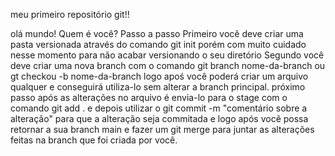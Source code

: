 meu primeiro repositório git!!

olá mundo!
Quem é você?
Passo a passo
Primeiro você deve criar uma pasta versionada através do comando git init porém com muito cuidado nesse momento para não acabar versionando o seu diretório Segundo você deve criar uma nova branch com o comando git branch nome-da-branch ou gt checkou -b nome-da-branch logo apoś você poderá criar um arquivo qualquer e conseguirá utiliza-lo sem alterar a branch principal.
próximo passo após as alterações no arquivo é envia-lo para o stage com o comando git add . e depois utilizar o git commit -m "comentário sobre a alteração" para que a alteração seja commitada e logo após você possa retornar a sua branch main e fazer um git merge para juntar as alterações feitas na branch que foi criada por você.
